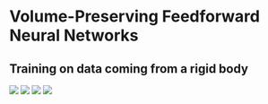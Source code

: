 # Volume-Preserving Feedforward Neural Networks

## Training on data coming from a rigid body

![](simulations/vpff/validation)
![](simulations/vpff/validation2)
![](simulations/vpff/validation3d)
![](simulations/vpff/training_loss)